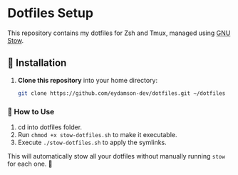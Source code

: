 # Dotfiles Setup

This repository contains my dotfiles for Zsh and Tmux, managed using [GNU Stow](https://www.gnu.org/software/stow/).

## 📌 Installation

1. **Clone this repository** into your home directory:
   ```sh
   git clone https://github.com/eydamson-dev/dotfiles.git ~/dotfiles
   ```


### 🔹 How to Use
1. cd into dotfiles folder.
2. Run `chmod +x stow-dotfiles.sh` to make it executable.
3. Execute `./stow-dotfiles.sh` to apply the symlinks.

This will automatically stow all your dotfiles without manually running `stow` for each one. 🚀
